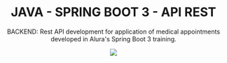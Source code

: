 <h1 align="center">JAVA - SPRING BOOT 3 - API REST</h1>

<p align="center">
BACKEND: Rest API development for application of medical appointments developed in Alura's Spring Boot 3 training.
</p>

<p align="center">
<img src="http://img.shields.io/static/v1?label=STATUS&message=in%20Development&color=GREEN&style=for-the-badge"/>
</p>
